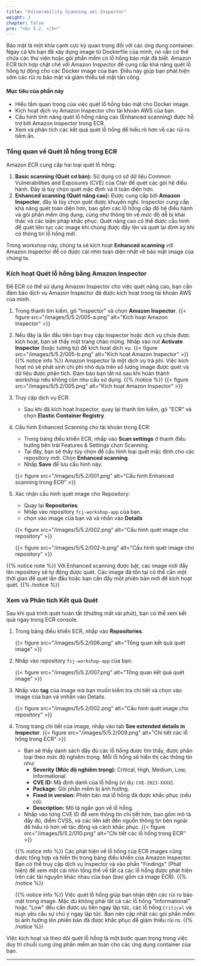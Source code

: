 ```yaml
---
title: "Vulnerability Scanning với Inspector"
weight: 2
chapter: false
pre: "<b> 5.2. </b>"
---
```


Bảo mật là một khía cạnh cực kỳ quan trọng đối với các ứng dụng container. Ngay cả khi bạn đã xây dựng image từ Dockerfile của mình, nó vẫn có thể chứa các thư viện hoặc gói phần mềm có lỗ hổng bảo mật đã biết. Amazon ECR tích hợp chặt chẽ với Amazon Inspector để cung cấp khả năng quét lỗ hổng tự động cho các Docker image của bạn. Điều này giúp bạn phát hiện sớm các rủi ro bảo mật và giảm thiểu bề mặt tấn công.

#### Mục tiêu của phần này

* Hiểu tầm quan trọng của việc quét lỗ hổng bảo mật cho Docker image.
* Kích hoạt dịch vụ Amazon Inspector cho tài khoản AWS của bạn.
* Cấu hình tính năng quét lỗ hổng nâng cao (Enhanced scanning) được hỗ trợ bởi Amazon Inspector trong ECR.
* Xem và phân tích các kết quả quét lỗ hổng để hiểu rõ hơn về các rủi ro tiềm ẩn.

### Tổng quan về Quét lỗ hổng trong ECR

Amazon ECR cung cấp hai loại quét lỗ hổng:

1.  **Basic scanning (Quét cơ bản):** Sử dụng cơ sở dữ liệu Common Vulnerabilities and Exposures (CVE) của Clair để quét các gói hệ điều hành. Đây là tùy chọn quét mặc định và ít toàn diện hơn.
2.  **Enhanced scanning (Quét nâng cao):** Được cung cấp bởi **Amazon Inspector**, đây là tùy chọn quét được khuyến nghị. Inspector cung cấp khả năng quét toàn diện hơn, bao gồm các lỗ hổng cấp độ hệ điều hành và gói phần mềm ứng dụng, cũng như thông tin về mức độ dễ bị khai thác và các biện pháp khắc phục. Quét nâng cao có thể được cấu hình để quét liên tục các image khi chúng được đẩy lên và quét lại định kỳ khi có thông tin lỗ hổng mới.

Trong workshop này, chúng ta sẽ kích hoạt **Enhanced scanning** với Amazon Inspector để có được cái nhìn toàn diện nhất về bảo mật image của chúng ta.

### Kích hoạt Quét lỗ hổng bằng Amazon Inspector

Để ECR có thể sử dụng Amazon Inspector cho việc quét nâng cao, bạn cần đảm bảo dịch vụ Amazon Inspector đã được kích hoạt trong tài khoản AWS của mình.


1.    Trong thanh tìm kiếm, gõ "Inspector" và chọn **Amazon Inspector**.
    {{< figure src="/images/5/5.2/005-a.png" alt="Kích hoạt Amazon Inspector" >}} 
2.    Nếu đây là lần đầu tiên bạn truy cập Inspector hoặc dịch vụ chưa được kích hoạt, bạn sẽ thấy một trang chào mừng. Nhấp vào nút **Activate Inspector** (hoặc tương tự) để kích hoạt dịch vụ.
     {{< figure src="/images/5/5.2/005-b.png" alt="Kích hoạt Amazon Inspector" >}}
     {{% notice info %}}
  Amazon Inspector là một dịch vụ trả phí. Việc kích hoạt nó sẽ phát sinh chi phí nhỏ dựa trên số lượng image được quét và dữ liệu được phân tích. Đảm bảo bạn tắt nó sau khi hoàn thành workshop nếu không còn nhu cầu sử dụng.
{{% /notice %}}
    {{< figure src="/images/5/5.2/005.png" alt="Kích hoạt Amazon Inspector" >}}

1.  Truy cập dịch vụ ECR:
    * Sau khi đã kích hoạt Inspector, quay lại thanh tìm kiếm, gõ "ECR" và chọn **Elastic Container Registry**.

2.  Cấu hình Enhanced Scanning cho tài khoản trong ECR:
    * Trong bảng điều khiển ECR, nhấp vào **Scan settings** ở thanh điều hướng bên trái Features & Settings chọn Scanning.
    * Tại đây, bạn sẽ thấy tùy chọn để cấu hình loại quét mặc định cho các repository mới. Chọn **Enhanced scanning**.
    * Nhấp **Save** để lưu cấu hình này.

    {{< figure src="/images/5/5.2/001.png" alt="Cấu hình Enhanced scanning trong ECR" >}}

3.  Xác nhận cấu hình quét image cho Repository:
    * Quay lại **Repositories**.
    * Nhấp vào repository `fcj-workshop-app` của bạn.
    * chọn vào image của bạn và và nhấn vào **Details**

    {{< figure src="/images/5/5.2/002.png" alt="Cấu hình quét image cho repository" >}}

    {{< figure src="/images/5/5.2/002-b.png" alt="Cấu hình quét image cho repository" >}}
    
  {{% notice note %}}
  Với Enhanced scanning được bật, các image mới đẩy lên repository sẽ tự động được quét. Các image đã tồn tại có thể cần một thời gian để quét lần đầu hoặc bạn cần đẩy một phiên bản mới để kích hoạt quét.
{{% /notice %}}
### Xem và Phân tích Kết quả Quét

Sau khi quá trình quét hoàn tất (thường mất vài phút), bạn có thể xem kết quả ngay trong ECR console.

1. Trong bảng điều khiển ECR, nhấp vào **Repositories**.
   
    {{< figure src="/images/5/5.2/006.png" alt="Tổng quan kết quả quét image" >}}

2. Nhấp vào repository `fcj-workshop-app` của bạn.
   
    {{< figure src="/images/5/5.2/007.png" alt="Tổng quan kết quả quét image" >}}
    
3. Nhấp vào **tag** của image mà bạn muốn kiểm tra chi tiết và chọn vào image của bạn và vnhấn vào Details.
   
      {{< figure src="/images/5/5.2/002.png" alt="Cấu hình quét image cho repository" >}}

4. Trong trang chi tiết của image, nhấp vào tab **See extended details in Inspector**.
      {{< figure src="/images/5/5.2/009.png" alt="Chi tiết các lỗ hổng trong ECR" >}}
    * Bạn sẽ thấy danh sách đầy đủ các lỗ hổng được tìm thấy, được phân loại theo mức độ nghiêm trọng. Mỗi lỗ hổng sẽ hiển thị các thông tin như:
        * **Severity (Mức độ nghiêm trọng):** Critical, High, Medium, Low, Informational.
        * **CVE ID:** Mã định danh của lỗ hổng (ví dụ: `CVE-2023-XXXX`).
        * **Package:** Gói phần mềm bị ảnh hưởng.
        * **Fixed in version:** Phiên bản mà lỗ hổng đã được khắc phục (nếu có).
        * **Description:** Mô tả ngắn gọn về lỗ hổng.
    * Nhấp vào từng CVE ID để xem thông tin chi tiết hơn, bao gồm mô tả đầy đủ, điểm CVSS, và các liên kết đến nguồn thông tin bên ngoài để hiểu rõ hơn về tác động và cách khắc phục.
  {{< figure src="/images/5/5.2/010.png" alt="Chi tiết các lỗ hổng trong ECR" >}}
 

    {{% notice info %}}
  Các phát hiện về lỗ hổng của ECR images cũng được tổng hợp và hiển thị trong bảng điều khiển của Amazon Inspector. Bạn có thể truy cập dịch vụ Inspector và vào phần "Findings" (Phát hiện) để xem một cái nhìn tổng thể về tất cả các lỗ hổng được phát hiện trên các tài nguyên khác nhau của bạn (bao gồm cả image ECR).
    {{% /notice %}}

    {{% notice info %}}
  Việc quét lỗ hổng giúp bạn nhận diện các rủi ro bảo mật trong image. Mặc dù không phải tất cả các lỗ hổng "Informational" hoặc "Low" đều cần được ưu tiên ngay lập tức, các lỗ hổng `Critical` và `High` yêu cầu sự chú ý ngay lập tức. Bạn nên cập nhật các gói phần mềm bị ảnh hưởng lên phiên bản đã được khắc phục để giảm thiểu rủi ro.
    {{% /notice %}}

Việc kích hoạt và theo dõi quét lỗ hổng là một bước quan trọng trong việc duy trì chuỗi cung ứng phần mềm an toàn cho các ứng dụng container của bạn.

---
